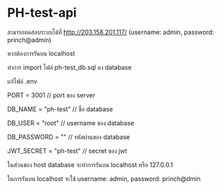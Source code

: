 # PH-test-api
 
สามารถทดสอบระบบได้ที่ http://203.158.201.117/ (username: admin, password: princh@admin)

หากต้องการรันบน localhost 

ทำการ import ไฟล์ ph-test_db.sql ลง database

แก้ไฟล์ .env 

PORT = 3001 // port ของ server

DB_NAME = "ph-test" // ชื่อ database

DB_USER = "root" // username ของ database

DB_PASSWORD = "" // รหัสผ่านของ database

JWT_SECRET = "ph-test" // secret ของ jwt

ในส่วนของ host database จะทำการรันบน localhost หรือ 127.0.0.1

ในการรันบน localhost จะใช้ username: admin, password: princh@dmin

